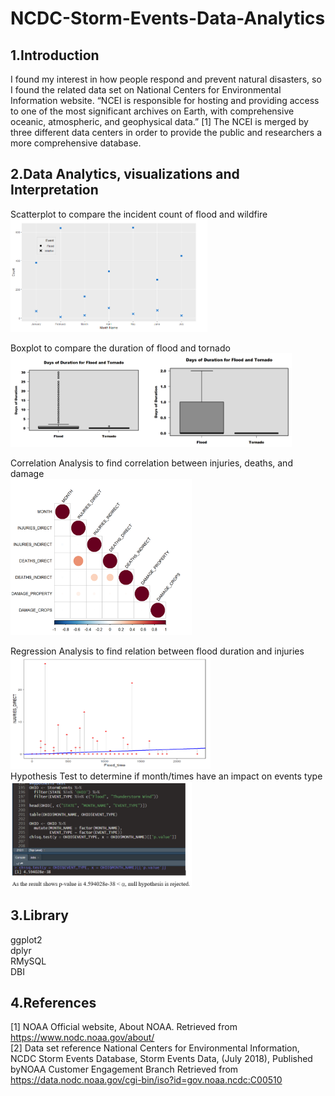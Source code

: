 # NCDC-Storm-Events-Data-Analytics

## 1.Introduction  
I found my interest in how people respond and prevent natural disasters, so I found the related data set on National Centers for Environmental Information website. “NCEI is responsible for hosting and providing access to one of the most significant archives on Earth, with comprehensive oceanic, atmospheric, and geophysical data.” [1] The NCEI is merged by three different data centers in order to provide the public and researchers a more comprehensive database.  

## 2.Data Analytics, visualizations and Interpretation  
Scatterplot to compare the incident count of flood and wildfire  
<img width="315" height="180" src="https://github.com/hwyu99/NCDC-Storm-Events-Data-Analytics/blob/master/scatterplot.png"/>    

Boxplot to compare the duration of flood and tornado  
<img width="225" height="150" src="https://github.com/hwyu99/NCDC-Storm-Events-Data-Analytics/blob/master/boxplot.png"/><img width="225" height="150" src="https://github.com/hwyu99/NCDC-Storm-Events-Data-Analytics/blob/master/boxplot2.png"/>   

Correlation Analysis to find correlation between injuries, deaths, and damage    
<img width="290" height="250" src="https://github.com/hwyu99/NCDC-Storm-Events-Data-Analytics/blob/master/corrplot.png"/>   

Regression Analysis to find relation between flood duration and injuries  
<img width="320" height="180" src="https://github.com/hwyu99/NCDC-Storm-Events-Data-Analytics/blob/master/linear%20regression%20.png"/>   
Hypothesis Test to determine if month/times have an impact on events type  
<img width="290" height="170" src="https://github.com/hwyu99/NCDC-Storm-Events-Data-Analytics/blob/master/Hypothesis%20Test.png"/>   

## 3.Library
ggplot2  
dplyr  
RMySQL  
DBI  


## 4.References
[1] NOAA Official website, About NOAA. Retrieved from 
https://www.nodc.noaa.gov/about/  
[2] Data set reference 
National Centers for Environmental Information, NCDC Storm Events Database, Storm Events Data, (July 2018), Published byNOAA Customer Engagement Branch
Retrieved from https://data.nodc.noaa.gov/cgi-bin/iso?id=gov.noaa.ncdc:C00510
